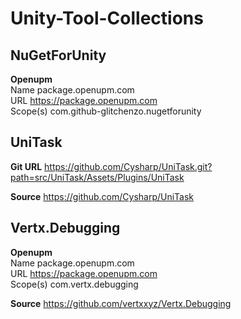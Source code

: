 # Unity-Tool-Collections
## NuGetForUnity 
**Openupm**  
Name package.openupm.com  
URL https://package.openupm.com  
Scope(s) com.github-glitchenzo.nugetforunity  

## UniTask 
**Git URL** https://github.com/Cysharp/UniTask.git?path=src/UniTask/Assets/Plugins/UniTask  

**Source** https://github.com/Cysharp/UniTask  
## Vertx.Debugging
**Openupm**  
Name package.openupm.com  
URL https://package.openupm.com  
Scope(s) com.vertx.debugging    

**Source** https://github.com/vertxxyz/Vertx.Debugging  

